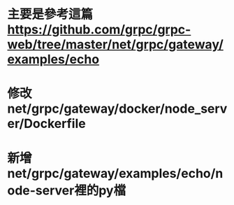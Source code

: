 # 主要是參考這篇  https://github.com/grpc/grpc-web/tree/master/net/grpc/gateway/examples/echo
# 修改net/grpc/gateway/docker/node_server/Dockerfile
# 新增net/grpc/gateway/examples/echo/node-server裡的py檔

